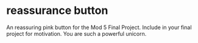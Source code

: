 # reassurance button

An reassuring pink button for the Mod 5 Final Project.
Include in your final project for motivation.
You are such a powerful unicorn.
